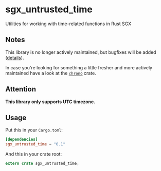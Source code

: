 sgx_untrusted_time
====

Utilities for working with time-related functions in Rust SGX

## Notes

This library is no longer actively maintained, but bugfixes will be added ([details](https://github.com/rust-lang-deprecated/time/issues/136)).

In case you're looking for something a little fresher and more actively maintained have a look at the [`chrono`](https://github.com/lifthrasiir/rust-chrono) crate.

## Attention

**This library only supports UTC timezone.**

## Usage

Put this in your `Cargo.toml`:

```toml
[dependencies]
sgx_untrusted_time = "0.1"
```

And this in your crate root:

```rust
extern crate sgx_untrusted_time;
```
